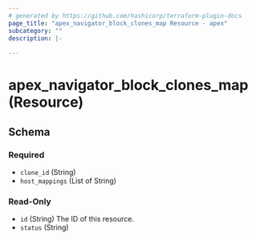 ```yaml
---
# generated by https://github.com/hashicorp/terraform-plugin-docs
page_title: "apex_navigator_block_clones_map Resource - apex"
subcategory: ""
description: |-
  
---
```


# apex_navigator_block_clones_map (Resource)





<!-- schema generated by tfplugindocs -->
## Schema

### Required

- `clone_id` (String)
- `host_mappings` (List of String)

### Read-Only

- `id` (String) The ID of this resource.
- `status` (String)
